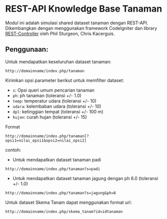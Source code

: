 # REST-API Knowledge Base Tanaman

Modul ini adalah simulasi shared dataset tanaman dengan REST-API. Dikembangkan dengan menggunakan framework CodeIgniter dan library [REST-Controller](https://github.com/chriskacerguis/codeigniter-restserver) oleh Phil Sturgeon, Chris Kacerguis.

## Penggunaan:

Untuk mendapatkan keseluruhan dataset tanaman:
```
http://domainname/index.php/tanaman
```

Kirimkan opsi parameter berikut untuk memfilter dataset:
- `s`: Opsi queri umum pencarian tanaman
- `ph`: ph tanaman (toleransi +/- 1.0)
- `temp`: temperatur udara (toleransi +/- 10)
- `udara`: kelembaban udara (toleransi +/- 10)
- `dpl`: ketinggian tempat (toleransi +/- 100 m)
- `hujan`: curah hujan (toleransi +/- 15)

Format
```
http://domainname/index.php/tanaman[?opsi1=nilai_opsi1&opsi2=nilai_opsi2]
```
contoh:
- Untuk mendapatkan dataset tanaman padi
```
http://domainname/index.php/tanaman?s=padi
```
- Untuk mendapatkan dataset tanaman jagung dengan ph 6.0 (toleransi +/- 1.0)
```
http://domainname/index.php/tanaman?s=jagung&ph=6
```

Untuk dataset Skema Tanam dapat menggunakan format url:
```
http://domainname/index.php/skema_tanam?id=idtanaman
```